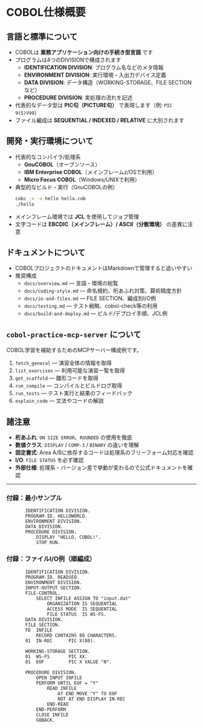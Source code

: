 # COBOL仕様概要

## 言語と標準について

* COBOLは **業務アプリケーション向けの手続き型言語** です
* プログラムは4つのDIVISIONで構成されます
  * **IDENTIFICATION DIVISION**: プログラム名などのメタ情報
  * **ENVIRONMENT DIVISION**: 実行環境・入出力デバイス定義
  * **DATA DIVISION**: データ構造（WORKING-STORAGE、FILE SECTIONなど）
  * **PROCEDURE DIVISION**: 実処理の流れを記述
* 代表的なデータ型は **PIC句（PICTURE句）** で表現します（例: `PIC 9(5)V99`）
* ファイル編成は **SEQUENTIAL / INDEXED / RELATIVE** に大別されます

## 開発・実行環境について

* 代表的なコンパイラ/処理系
  * **GnuCOBOL**（オープンソース）
  * **IBM Enterprise COBOL**（メインフレームz/OSで利用）
  * **Micro Focus COBOL**（Windows/UNIXで利用）
* 典型的なビルド・実行（GnuCOBOLの例）
  ```bash
  cobc -x -o hello hello.cob
  ./hello
  ```
* メインフレーム環境では **JCL** を使用してジョブ管理
* 文字コードは **EBCDIC（メインフレーム）/ ASCII（分散環境）** の差異に注意

## ドキュメントについて

* COBOLプロジェクトのドキュメントはMarkdownで管理すると追いやすい
* 推奨構成
  * `docs/overview.md` — 言語・環境の総覧
  * `docs/coding-style.md` — 命名規約、桁あふれ対策、算術精度方針
  * `docs/io-and-files.md` — FILE SECTION、編成別I/O例
  * `docs/testing.md` — テスト戦略、cobol-check等の利用
  * `docs/build-and-deploy.md` — ビルド/デプロイ手順、JCL例

## `cobol-practice-mcp-server` について

COBOL学習を補助するためのMCPサーバー構成例です。

1. `fetch_general` — 演習全体の情報を取得
2. `list_exercises` — 利用可能な演習一覧を取得
3. `get_scaffold` — 雛形コードを取得
4. `run_compile` — コンパイルとビルドログ取得
5. `run_tests` — テスト実行と結果のフィードバック
6. `explain_code` — 文法やコードの解説

## 諸注意

* **桁あふれ**: `ON SIZE ERROR`、`ROUNDED` の使用を徹底
* **数値クラス**: `DISPLAY` / `COMP-3` / `BINARY` の違いを理解
* **固定書式**: Area A/Bに依存するコードは処理系のフリーフォーム対応を確認
* **I/O**: `FILE STATUS` を必ず確認
* **外部仕様**: 処理系・バージョン差で挙動が変わるので公式ドキュメントを確認

---

### 付録：最小サンプル

```cobol
       IDENTIFICATION DIVISION.
       PROGRAM-ID. HELLOWORLD.
       ENVIRONMENT DIVISION.
       DATA DIVISION.
       PROCEDURE DIVISION.
           DISPLAY "HELLO, COBOL!".
           STOP RUN.
```

### 付録：ファイルI/O例（順編成）

```cobol
       IDENTIFICATION DIVISION.
       PROGRAM-ID. READSEQ.
       ENVIRONMENT DIVISION.
       INPUT-OUTPUT SECTION.
       FILE-CONTROL.
           SELECT INFILE ASSIGN TO "input.dat"
               ORGANIZATION IS SEQUENTIAL
               ACCESS MODE  IS SEQUENTIAL
               FILE STATUS  IS WS-FS.
       DATA DIVISION.
       FILE SECTION.
       FD  INFILE
           RECORD CONTAINS 80 CHARACTERS.
       01  IN-REC      PIC X(80).

       WORKING-STORAGE SECTION.
       01  WS-FS       PIC XX.
       01  EOF         PIC X VALUE "N".

       PROCEDURE DIVISION.
           OPEN INPUT INFILE
           PERFORM UNTIL EOF = "Y"
               READ INFILE
                   AT END MOVE "Y" TO EOF
                   NOT AT END DISPLAY IN-REC
               END-READ
           END-PERFORM
           CLOSE INFILE
           GOBACK.
```
